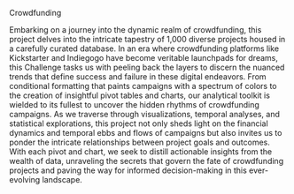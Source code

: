 Crowdfunding

Embarking on a journey into the dynamic realm of crowdfunding, this project delves into the intricate tapestry of 1,000 diverse projects housed in a carefully curated database. In an era where crowdfunding platforms like Kickstarter and Indiegogo have become veritable launchpads for dreams, this Challenge tasks us with peeling back the layers to discern the nuanced trends that define success and failure in these digital endeavors. From conditional formatting that paints campaigns with a spectrum of colors to the creation of insightful pivot tables and charts, our analytical toolkit is wielded to its fullest to uncover the hidden rhythms of crowdfunding campaigns. As we traverse through visualizations, temporal analyses, and statistical explorations, this project not only sheds light on the financial dynamics and temporal ebbs and flows of campaigns but also invites us to ponder the intricate relationships between project goals and outcomes. With each pivot and chart, we seek to distill actionable insights from the wealth of data, unraveling the secrets that govern the fate of crowdfunding projects and paving the way for informed decision-making in this ever-evolving landscape.
